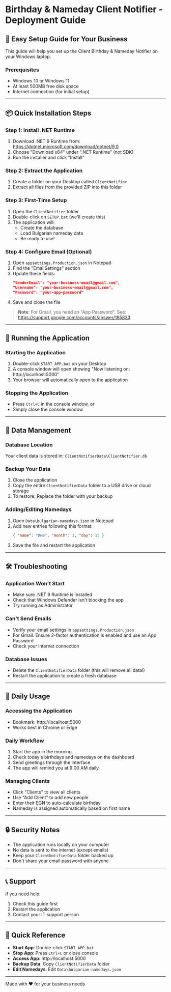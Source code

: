 # Birthday & Nameday Client Notifier - Deployment Guide

## 🎉 Easy Setup Guide for Your Business

This guide will help you set up the Client Birthday & Nameday Notifier on your Windows laptop.

### Prerequisites
- Windows 10 or Windows 11
- At least 500MB free disk space
- Internet connection (for initial setup)

---

## 📦 Quick Installation Steps

### Step 1: Install .NET Runtime
1. Download .NET 9 Runtime from: https://dotnet.microsoft.com/download/dotnet/9.0
2. Choose "Download x64" under ".NET Runtime" (not SDK)
3. Run the installer and click "Install"

### Step 2: Extract the Application
1. Create a folder on your Desktop called `ClientNotifier`
2. Extract all files from the provided ZIP into this folder

### Step 3: First-Time Setup
1. Open the `ClientNotifier` folder
2. Double-click on `SETUP.bat` (we'll create this)
3. The application will:
   - Create the database
   - Load Bulgarian nameday data
   - Be ready to use!

### Step 4: Configure Email (Optional)
1. Open `appsettings.Production.json` in Notepad
2. Find the "EmailSettings" section
3. Update these fields:
   ```json
   "SenderEmail": "your-business-email@gmail.com",
   "Username": "your-business-email@gmail.com",
   "Password": "your-app-password"
   ```
4. Save and close the file

> **Note**: For Gmail, you need an "App Password". See: https://support.google.com/accounts/answer/185833

---

## 🚀 Running the Application

### Starting the Application
1. Double-click `START_APP.bat` on your Desktop
2. A console window will open showing "Now listening on: http://localhost:5000"
3. Your browser will automatically open to the application

### Stopping the Application
- Press `Ctrl+C` in the console window, or
- Simply close the console window

---

## 💾 Data Management

### Database Location
Your client data is stored in: `ClientNotifierData\ClientNotifier.db`

### Backup Your Data
1. Close the application
2. Copy the entire `ClientNotifierData` folder to a USB drive or cloud storage
3. To restore: Replace the folder with your backup

### Adding/Editing Namedays
1. Open `Data\bulgarian-namedays.json` in Notepad
2. Add new entries following this format:
   ```json
   { "name": "Име", "month": 1, "day": 15 }
   ```
3. Save the file and restart the application

---

## 🛠️ Troubleshooting

### Application Won't Start
- Make sure .NET 9 Runtime is installed
- Check that Windows Defender isn't blocking the app
- Try running as Administrator

### Can't Send Emails
- Verify your email settings in `appsettings.Production.json`
- For Gmail: Ensure 2-factor authentication is enabled and use an App Password
- Check your internet connection

### Database Issues
- Delete the `ClientNotifierData` folder (this will remove all data!)
- Restart the application to create a fresh database

---

## 📱 Daily Usage

### Accessing the Application
- Bookmark: http://localhost:5000
- Works best in Chrome or Edge

### Daily Workflow
1. Start the app in the morning
2. Check today's birthdays and namedays on the dashboard
3. Send greetings through the interface
4. The app will remind you at 9:00 AM daily

### Managing Clients
- Click "Clients" to view all clients
- Use "Add Client" to add new people
- Enter their EGN to auto-calculate birthday
- Nameday is assigned automatically based on first name

---

## 🔒 Security Notes

- The application runs locally on your computer
- No data is sent to the internet (except emails)
- Keep your `ClientNotifierData` folder backed up
- Don't share your email password with anyone

---

## 📞 Support

If you need help:
1. Check this guide first
2. Restart the application
3. Contact your IT support person

---

## 🎯 Quick Reference

- **Start App**: Double-click `START_APP.bat`
- **Stop App**: Press `Ctrl+C` or close console
- **Access App**: http://localhost:5000
- **Backup Data**: Copy `ClientNotifierData` folder
- **Edit Namedays**: Edit `Data\bulgarian-namedays.json`

---

Made with ❤️ for your business needs
